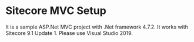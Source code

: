 # Sitecore MVC Setup

It is a sample ASP.Net MVC project with .Net framework 4.7.2. It works with Sitecore 9.1 Update 1. Please use Visual Studio 2019.

